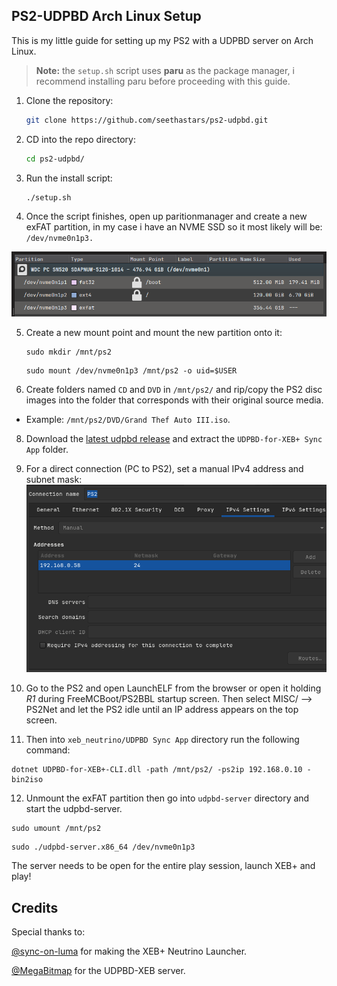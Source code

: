 <!-- Install Instructions -->
## PS2-UDPBD Arch Linux Setup

This is my little guide for setting up my PS2 with a UDPBD server on Arch Linux.

> **Note:** the `setup.sh` script uses **paru** as the package manager, i recommend installing paru before proceeding with this guide.

1. Clone the repository:

    ```sh
    git clone https://github.com/seethastars/ps2-udpbd.git
    ```

2. CD into the repo directory:

    ```sh
    cd ps2-udpbd/
    ```
    
3. Run the install script:

    ```sh
    ./setup.sh
    ```
4. Once the script finishes, open up paritionmanager and create a new exFAT partition, in my case i have an NVME SSD so it most likely will be: `/dev/nvme0n1p3.`

![partition](.assets/partition.png)

5. Create a new mount point and mount the new partition onto it:

    ```
    sudo mkdir /mnt/ps2
    ```
    ```
    sudo mount /dev/nvme0n1p3 /mnt/ps2 -o uid=$USER
    ```
6. Create folders named `CD` and `DVD` in `/mnt/ps2/` and rip/copy the PS2 disc images into the folder that corresponds with their original source media. 

- Example: `/mnt/ps2/DVD/Grand Thef Auto III.iso`.

8. Download the [latest udpbd release](https://github.com/sync-on-luma/xebplus-neutrino-loader-plugin/releases/) and extract the `UDPBD-for-XEB+ Sync App` folder.

9. For a direct connection (PC to PS2), set a manual IPv4 address and subnet mask:
![ip-settings](.assets/ip-settings.png)

10. Go to the PS2 and open LaunchELF from the browser or open it holding *R1* during FreeMCBoot/PS2BBL startup screen.
Then select MISC/ --> PS2Net and let the PS2 idle until an IP address appears on the top screen.

11. Then into `xeb_neutrino/UDPBD Sync App` directory run the following command:

```
dotnet UDPBD-for-XEB+-CLI.dll -path /mnt/ps2/ -ps2ip 192.168.0.10 -bin2iso
```

12. Unmount the exFAT partition then go into `udpbd-server` directory and start the udpbd-server.
```
sudo umount /mnt/ps2
```

```
sudo ./udpbd-server.x86_64 /dev/nvme0n1p3
```

The server needs to be open for the entire play session, launch XEB+ and play!

## Credits

Special thanks to:

[@sync-on-luma](https://github.com/sync-on-luma/xebplus-neutrino-loader-plugin) for making the XEB+ Neutrino Launcher.

[@MegaBitmap](https://github.com/MegaBitmap/UDPBD-for-XEBP) for the UDPBD-XEB server.
